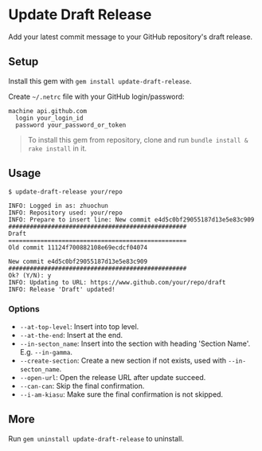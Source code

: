 # Update Draft Release

Add your latest commit message to your GitHub repository's draft release.

## Setup

Install this gem with `gem install update-draft-release`.

Create `~/.netrc` file with your GitHub login/password:

```
machine api.github.com
  login your_login_id
  password your_password_or_token
```

> To install this gem from repository, clone and run `bundle install & rake install` in it.

## Usage

```
$ update-draft-release your/repo

INFO: Logged in as: zhuochun
INFO: Repository used: your/repo
INFO: Prepare to insert line: New commit e4d5c0bf29055187d13e5e83c909
##################################################
Draft
==================================================
Old commit 11124f700882108e69ecdcf04074

New commit e4d5c0bf29055187d13e5e83c909
##################################################
Ok? (Y/N): y
INFO: Updating to URL: https://www.github.com/your/repo/draft
INFO: Release 'Draft' updated!
```

### Options

- `--at-top-level`: Insert into top level.
- `--at-the-end`: Insert at the end.
- `--in-secton_name`: Insert into the section with heading 'Section Name'. E.g. `--in-gamma`.
- `--create-section`: Create a new section if not exists, used with `--in-secton_name`.
- `--open-url`: Open the release URL after update succeed.
- `--can-can`: Skip the final confirmation.
- `--i-am-kiasu`: Make sure the final confirmation is not skipped.

## More

Run `gem uninstall update-draft-release` to uninstall.
